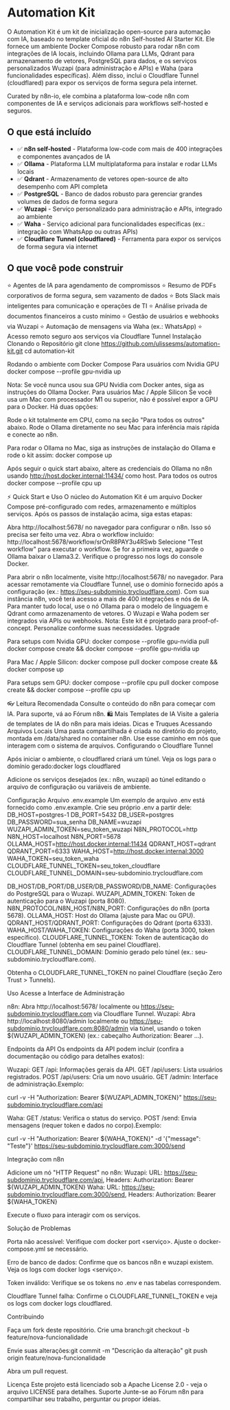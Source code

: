 # Automation Kit

O Automation Kit é um kit de inicialização open-source para automação com IA, baseado no template oficial do n8n Self-hosted AI Starter Kit. Ele fornece um ambiente Docker Compose robusto para rodar n8n com integrações de IA locais, incluindo Ollama para LLMs, Qdrant para armazenamento de vetores, PostgreSQL para dados, e os serviços personalizados Wuzapi (para administração e APIs) e Waha (para funcionalidades específicas). Além disso, inclui o Cloudflare Tunnel (cloudflared) para expor os serviços de forma segura pela internet.

Curated by n8n-io, ele combina a plataforma low-code n8n com componentes de IA e serviços adicionais para workflows self-hosted e seguros.

## O que está incluído
- ✅ **n8n self-hosted** - Plataforma low-code com mais de 400 integrações e componentes avançados de IA
- ✅ **Ollama** - Plataforma LLM multiplataforma para instalar e rodar LLMs locais
- ✅ **Qdrant** - Armazenamento de vetores open-source de alto desempenho com API completa
- ✅ **PostgreSQL** - Banco de dados robusto para gerenciar grandes volumes de dados de forma segura
- ✅ **Wuzapi** - Serviço personalizado para administração e APIs, integrado ao ambiente
- ✅ **Waha** - Serviço adicional para funcionalidades específicas (ex.: integração com WhatsApp ou outras APIs)
- ✅ **Cloudflare Tunnel (cloudflared)** - Ferramenta para expor os serviços de forma segura via internet

## O que você pode construir
⭐️ Agentes de IA para agendamento de compromissos
⭐️ Resumo de PDFs corporativos de forma segura, sem vazamento de dados
⭐️ Bots Slack mais inteligentes para comunicação e operações de TI
⭐️ Análise privada de documentos financeiros a custo mínimo
⭐️ Gestão de usuários e webhooks via Wuzapi
⭐️ Automação de mensagens via Waha (ex.: WhatsApp)
⭐️ Acesso remoto seguro aos serviços via Cloudflare Tunnel
Instalação
Clonando o Repositório
git clone https://github.com/ulissesms/automation-kit.git
cd automation-kit

Rodando o ambiente com Docker Compose
Para usuários com Nvidia GPU
docker compose --profile gpu-nvidia up

Nota: Se você nunca usou sua GPU Nvidia com Docker antes, siga as instruções do Ollama Docker.
Para usuários Mac / Apple Silicon
Se você usa um Mac com processador M1 ou superior, não é possível expor a GPU para o Docker. Há duas opções:

Rode o kit totalmente em CPU, como na seção "Para todos os outros" abaixo.
Rode o Ollama diretamente no seu Mac para inferência mais rápida e conecte ao n8n.

Para rodar o Ollama no Mac, siga as instruções de instalação do Ollama e rode o kit assim:
docker compose up

Após seguir o quick start abaixo, altere as credenciais do Ollama no n8n usando http://host.docker.internal:11434/ como host.
Para todos os outros
docker compose --profile cpu up

⚡️ Quick Start e Uso
O núcleo do Automation Kit é um arquivo Docker Compose pré-configurado com redes, armazenamento e múltiplos serviços. Após os passos de instalação acima, siga estas etapas:

Abra http://localhost:5678/ no navegador para configurar o n8n. Isso só precisa ser feito uma vez.
Abra o workflow incluído: http://localhost:5678/workflow/srOnR8PAY3u4RSwb
Selecione "Test workflow" para executar o workflow.
Se for a primeira vez, aguarde o Ollama baixar o Llama3.2. Verifique o progresso nos logs do console Docker.

Para abrir o n8n localmente, visite http://localhost:5678/ no navegador. Para acessar remotamente via Cloudflare Tunnel, use o domínio fornecido após a configuração (ex.: https://seu-subdominio.trycloudflare.com).
Com sua instância n8n, você terá acesso a mais de 400 integrações e nós de IA. Para manter tudo local, use o nó Ollama para o modelo de linguagem e Qdrant como armazenamento de vetores. O Wuzapi e Waha podem ser integrados via APIs ou webhooks.
Nota: Este kit é projetado para proof-of-concept. Personalize conforme suas necessidades.
Upgrade

Para setups com Nvidia GPU:
docker compose --profile gpu-nvidia pull
docker compose create && docker compose --profile gpu-nvidia up


Para Mac / Apple Silicon:
docker compose pull
docker compose create && docker compose up


Para setups sem GPU:
docker compose --profile cpu pull
docker compose create && docker compose --profile cpu up



👓 Leitura Recomendada
Consulte o conteúdo do n8n para começar com IA. Para suporte, vá ao Fórum n8n.
🛍️ Mais Templates de IA
Visite a galeria de templates de IA do n8n para mais ideias.
Dicas e Truques
Acessando Arquivos Locais
Uma pasta compartilhada é criada no diretório do projeto, montada em /data/shared no container n8n. Use esse caminho em nós que interagem com o sistema de arquivos.
Configurando o Cloudflare Tunnel

Após iniciar o ambiente, o cloudflared criará um túnel. Veja os logs para o domínio gerado:docker logs cloudflared


Adicione os serviços desejados (ex.: n8n, wuzapi) ao túnel editando o arquivo de configuração ou variáveis de ambiente.

Configuração
Arquivo .env.example
Um exemplo de arquivo .env está fornecido como .env.example. Crie seu próprio .env a partir dele:
DB_HOST=postgres-1
DB_PORT=5432
DB_USER=postgres
DB_PASSWORD=sua_senha
DB_NAME=wuzapi
WUZAPI_ADMIN_TOKEN=seu_token_wuzapi
N8N_PROTOCOL=http
N8N_HOST=localhost
N8N_PORT=5678
OLLAMA_HOST=http://host.docker.internal:11434
QDRANT_HOST=qdrant
QDRANT_PORT=6333
WAHA_HOST=http://host.docker.internal:3000
WAHA_TOKEN=seu_token_waha
CLOUDFLARE_TUNNEL_TOKEN=seu_token_cloudflare
CLOUDFLARE_TUNNEL_DOMAIN=seu-subdominio.trycloudflare.com


DB_HOST/DB_PORT/DB_USER/DB_PASSWORD/DB_NAME: Configurações do PostgreSQL para o Wuzapi.
WUZAPI_ADMIN_TOKEN: Token de autenticação para o Wuzapi (porta 8080).
N8N_PROTOCOL/N8N_HOST/N8N_PORT: Configurações do n8n (porta 5678).
OLLAMA_HOST: Host do Ollama (ajuste para Mac ou GPU).
QDRANT_HOST/QDRANT_PORT: Configurações do Qdrant (porta 6333).
WAHA_HOST/WAHA_TOKEN: Configurações do Waha (porta 3000, token específico).
CLOUDFLARE_TUNNEL_TOKEN: Token de autenticação do Cloudflare Tunnel (obtenha em seu painel Cloudflare).
CLOUDFLARE_TUNNEL_DOMAIN: Domínio gerado pelo túnel (ex.: seu-subdominio.trycloudflare.com).


Obtenha o CLOUDFLARE_TUNNEL_TOKEN no painel Cloudflare (seção Zero Trust > Tunnels).

Uso
Acesse a Interface de Administração

n8n: Abra http://localhost:5678/ localmente ou https://seu-subdominio.trycloudflare.com via Cloudflare Tunnel.
Wuzapi: Abra http://localhost:8080/admin localmente ou https://seu-subdominio.trycloudflare.com:8080/admin via túnel, usando o token ${WUZAPI_ADMIN_TOKEN} (ex.: cabeçalho Authorization: Bearer ...).

Endpoints da API
Os endpoints da API podem incluir (confira a documentação ou código para detalhes exatos):

Wuzapi:
GET /api: Informações gerais da API.
GET /api/users: Lista usuários registrados.
POST /api/users: Cria um novo usuário.
GET /admin: Interface de administração.Exemplo:

curl -v -H "Authorization: Bearer ${WUZAPI_ADMIN_TOKEN}" https://seu-subdominio.trycloudflare.com/api


Waha:
GET /status: Verifica o status do serviço.
POST /send: Envia mensagens (requer token e dados no corpo).Exemplo:

curl -v -H "Authorization: Bearer ${WAHA_TOKEN}" -d '{"message": "Teste"}' https://seu-subdominio.trycloudflare.com:3000/send



Integração com n8n

Adicione um nó "HTTP Request" no n8n:
Wuzapi: URL: https://seu-subdominio.trycloudflare.com/api, Headers: Authorization: Bearer ${WUZAPI_ADMIN_TOKEN}
Waha: URL: https://seu-subdominio.trycloudflare.com:3000/send, Headers: Authorization: Bearer ${WAHA_TOKEN}


Execute o fluxo para interagir com os serviços.

Solução de Problemas

Porta não acessível:
Verifique com docker port <serviço>. Ajuste o docker-compose.yml se necessário.


Erro de banco de dados:
Confirme que os bancos n8n e wuzapi existem. Veja os logs com docker logs <serviço>.


Token inválido:
Verifique se os tokens no .env e nas tabelas correspondem.


Cloudflare Tunnel falha:
Confirme o CLOUDFLARE_TUNNEL_TOKEN e veja os logs com docker logs cloudflared.



Contribuindo

Faça um fork deste repositório.
Crie uma branch:git checkout -b feature/nova-funcionalidade


Envie suas alterações:git commit -m "Descrição da alteração"
git push origin feature/nova-funcionalidade


Abra um pull request.

Licença
Este projeto está licenciado sob a Apache License 2.0 - veja o arquivo LICENSE para detalhes.
Suporte
Junte-se ao Fórum n8n para compartilhar seu trabalho, perguntar ou propor ideias.